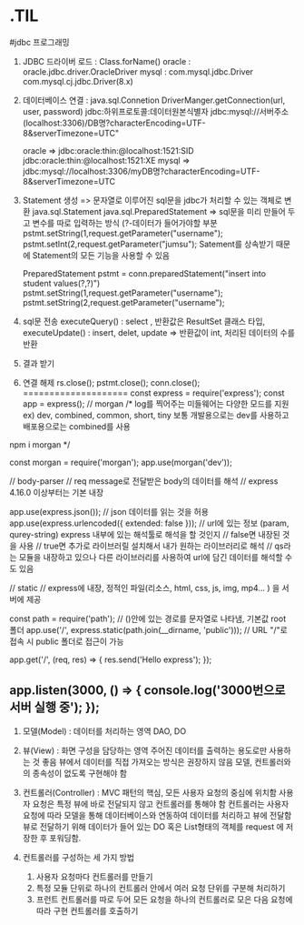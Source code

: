 # .TIL

#jdbc 프로그래밍

1. JDBC 드라이버 로드 :  Class.forName()
       oracle : oracle.jdbc.driver.OracleDriver
       mysql : com.mysql.jdbc.Driver
          com.mysql.cj.jdbc.Driver(8.x)
2. 데이터베이스 연결 :
   java.sql.Connetion
   DriverManger.getConnection(url, user, password)
   jdbc:하위프로토콜:데이터원본식별자
   jdbc:mysql://서버주소(localhost:3306)/DB명?characterEncoding=UTF-8&serverTimezone=UTC"

   oracle =>   jdbc:oracle:thin:@localhost:1521:SID
          jdbc:oracle:thin:@localhost:1521:XE
   mysql =>    jdbc:mysql://localhost:3306/myDB명?characterEncoding=UTF-8&serverTimezone=UTC

3. Statement 생성  => 문자열로 이루어진 sql문을 jdbc가 처리할 수 있는 객체로 변환 
   java.sql.Statement
   java.sql.PreparedStatement    => sql문을 미리 만들어 두고 변수를 따로 입력하는 방식
               (?-데이터가 들어가야할 부분
                pstmt.setString(1,request.getParameter("username");
                pstmt.setInt(2,request.getParameter("jumsu");
               Satement를 상속받기 때문에 Statement의 모든 기능을 사용할 수 있음

   PreparedStatement pstmt = conn.preparedStatement("insert into student values(?,?)")
   pstmt.setString(1,request.getParameter("username");
   pstmt.setString(2,request.getParameter("username");

4. sql문 전송
   executeQuery() : select ,   반환값은 ResultSet 클래스 타입, 
   executeUpdate() : insert, delet, update  => 반환값이 int, 처리된 데이터의 수를 반환


5. 결과 받기

6. 연결 해제
   rs.close();
   pstmt.close();
   conn.close();
====================
const express = require('express');
const app = express();
// morgan
/* 
log를 찍어주는 미들웨어는
다양한 모드를 지원
ex) dev, combined, common, short, tiny
보통 개발용으로는 dev를 사용하고
배포용으로는 combined를 사용

npm i morgan
*/

const morgan = require('morgan');
app.use(morgan('dev'));

// body-parser
// req message로 전달받은 body의 데이터를 해석
// express 4.16.0 이상부터는 기본 내장

app.use(express.json()); // json 데이터를 읽는 것을 허용
app.use(express.urlencoded({ extended: false }));
// url에 있는 정보 (param, qurey-string) express 내부에 있는 해석툴로 해석을 할 것인지
// false면 내장된 것을 사용
// true면 추가로 라이브러릴 설치해서 내가 원하는 라이브러리로 해석
// qs라는 모듈을 내장하고 있으나 다른 라이브러리를 사용하여 url에 담긴 데이터를 해석할 수도 있음

// static
// express에 내장, 정적인 파일(리소스, html, css, js, img, mp4... ) 을 서버에 제공

const path = require('path');
// ()안에 있는 경로를 문자열로 나타냄, 기본값 root 폴더
app.use('/', express.static(path.join(__dirname, 'public')));
// URL "/"로 접속 시 public 폴더로 접근이 가능

app.get('/', (req, res) => {
    res.send('Hello express');
});

app.listen(3000, () => {
    console.log('3000번으로 서버 실행 중');
});
---------------------------------------------------------------------------

1. 모델(Model) : 데이터를 처리하는 영역
   DAO, DO
2. 뷰(View) : 화면 구성을 담당하는 영역
      주어진 데이터를 출력하는 용도로만 사용하는 것 좋음
      뷰에서 데이터를 직접 가져오는 방식은 권장하지 않음
      모델, 컨트롤러와의 종속성이 없도록 구현해야 함

3. 컨트롤러(Controller) : MVC 패턴의 핵심, 모든 사용자 요청의 중심에 위치함
      사용자 요청은 특정 뷰에 바로 전달되지 않고 컨트롤러를 통해야 함
      컨트롤러는 사용자 요청에 따라 모델을 통해 데이터베이스와 연동하여
      데이터를 처리하고 뷰에 전달함
      뷰로 전달하기 위해 데이터가 들어 있는 DO 혹은 List<DO>형태의 객체를
      request 에 저장한 후 포워딩함.

4. 컨트롤러를 구성하는 세 가지 방법
   1) 사용자 요청마다 컨트롤러를 만들기
   2) 특정 모듈 단위로 하나의 컨트롤러 안에서 여러 요청 단위를 구분해 처리하기
   3) 프런트 컨트롤러를 따로 두어 모든 요청을 하나의 컨트롤러로 모은 다음 요청에
      따라 구현 컨트롤러를 호출하기
